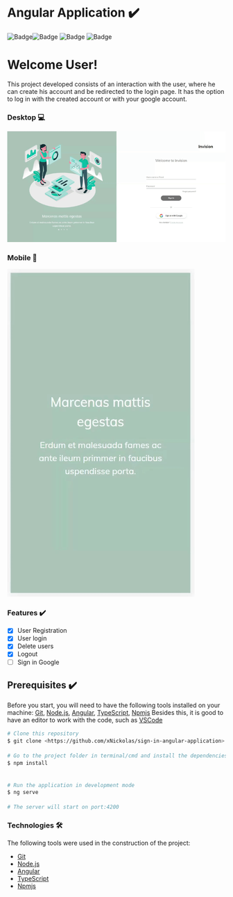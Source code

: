 # Angular Application :heavy_check_mark:
![Badge](https://img.shields.io/badge/npm-v6.14.11-lightgrey)![Badge](https://img.shields.io/badge/node.js-v14.15.5-lightgrey)
![Badge](https://img.shields.io/badge/angular-v11-lightgrey) ![Badge](https://img.shields.io/badge/typescript-v4.2-lightgrey)

# Welcome User!  

This project developed consists of an interaction with the user, where he can create his account and be redirected to the login page. It has the option to log in with the created account or with your google account.

### Desktop :computer:
![Alt Text](https://github.com/xNickolas/sign-in-angular-application/blob/master/src/assets/desktop.gif)

### Mobile  :iphone:
![Alt Text](https://github.com/xNickolas/sign-in-angular-application/blob/master/src/assets/mobile.gif)

### Features :heavy_check_mark:

- [x] User Registration
- [x] User login
- [x] Delete users
- [x] Logout
- [ ] Sign in Google

## Prerequisites :heavy_check_mark:

Before you start, you will need to have the following tools installed on your machine:
[Git](https://git-scm.com), [Node.js](https://nodejs.org/en/), [Angular](https://angular.io/), [TypeScript](https://www.typescriptlang.org/), [Npmjs](https://www.npmjs.com/)
Besides this, it is good to have an editor to work with the code, such as [VSCode](https://code.visualstudio.com/)

```bash
# Clone this repository
$ git clone <https://github.com/xNickolas/sign-in-angular-application>

# Go to the project folder in terminal/cmd and install the dependencies
$ npm install 


# Run the application in development mode
$ ng serve

# The server will start on port:4200
```

### Technologies 🛠

The following tools were used in the construction of the project:

- [Git](https://git-scm.com)
- [Node.js](https://nodejs.org/en/)
- [Angular](https://angular.io/)
- [TypeScript](https://www.typescriptlang.org/)
- [Npmjs](https://www.npmjs.com/)
